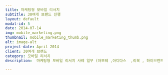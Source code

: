 ```yaml
---
title: 마케팅형 모바일 리서치 
subtitle: 30여개 브랜드 진행
layout: default
modal-id: 5
date: 2014-07-14
img: mobile_marketing.png
thumbnail: mobile_marketing_thumb.png
alt: image-alt
project-date: April 2014
client: 30여개 브랜드
category: 모바일 리서치
description:  마케팅형 모바일 리서치 사례 일부 (아모레 ,아디다스  ,리복 , 하이브랜드 등 30여개 브랜드 진행)<br>이벤트 번역 사례  (영어 , 러시아  , 일본 ,  중국 4개국 언어 지원)

---
```

